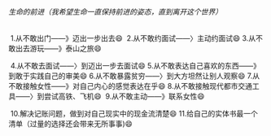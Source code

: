 ###### 生命的前进（我希望生命一直保持前进的姿态，直到离开这个世界）

​		1.从不敢出门——》迈出一步出去:smile:
​		2.从不敢约面试——〉主动约面试:smile:
​		3.从不敢出去游玩——》泰山之旅:smile:

​		4.从不敢去面试——〉到迈出一步去面试:smile:
​		5.从不敢表达自己喜欢的东西——》到敢于实践自己的审美:smile:
​		6.从不敢暴露贫穷——〉到大方坦然让别人观察:smile:
​		7.从不敢接触女性——》对自己内心的感觉表达在乎:smile:
​		8.从不敢接触现代都市交通工具——〉到尝试高铁、飞机:smile:
​		9.从不敢主动——》联系女性:smile:

​		10.解决记账问题，做到对自己现实中的现金流清楚:smile:
​		11.给自己的实体书最一个清单（过量的选择还会带来无所事事):smile:		